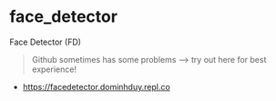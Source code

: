 # face_detector
Face Detector (FD)

> Github sometimes has some problems --> try out here for best experience!
- https://facedetector.dominhduy.repl.co
